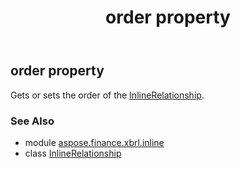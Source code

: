 ﻿---
title: order property
second_title: Aspose.Finance for Python via .NET API References
description: 
type: docs
weight: 60
url: /python-net/aspose.finance.xbrl.inline/inlinerelationship/order/
is_root: false
---

## order property


Gets or sets the order of the [InlineRelationship](/finance/python-net/aspose.finance.xbrl.inline/inlinerelationship).

### See Also
* module [aspose.finance.xbrl.inline](../../)
* class [InlineRelationship](/finance/python-net/aspose.finance.xbrl.inline/inlinerelationship)
